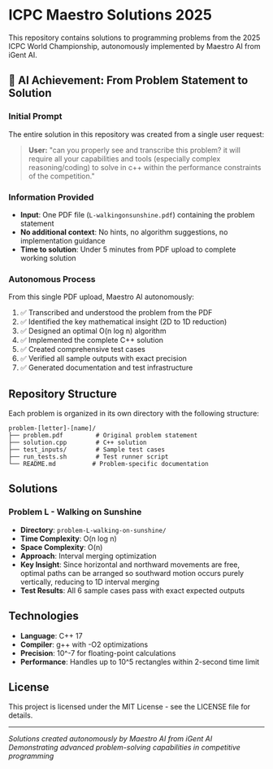 # ICPC Maestro Solutions 2025

This repository contains solutions to programming problems from the 2025 ICPC World Championship, autonomously implemented by Maestro AI from iGent AI.

## 🤖 AI Achievement: From Problem Statement to Solution

### Initial Prompt
The entire solution in this repository was created from a single user request:

> **User:** "can you properly see and transcribe this problem? it will require all your capabilities and tools (especially complex reasoning/coding) to solve in c++ within the performance constraints of the competition."

### Information Provided
- **Input**: One PDF file (`L-walkingonsunshine.pdf`) containing the problem statement
- **No additional context**: No hints, no algorithm suggestions, no implementation guidance
- **Time to solution**: Under 5 minutes from PDF upload to complete working solution

### Autonomous Process
From this single PDF upload, Maestro AI autonomously:
1. ✅ Transcribed and understood the problem from the PDF
2. ✅ Identified the key mathematical insight (2D to 1D reduction)
3. ✅ Designed an optimal O(n log n) algorithm
4. ✅ Implemented the complete C++ solution
5. ✅ Created comprehensive test cases
6. ✅ Verified all sample outputs with exact precision
7. ✅ Generated documentation and test infrastructure

## Repository Structure

Each problem is organized in its own directory with the following structure:
```
problem-[letter]-[name]/
├── problem.pdf         # Original problem statement
├── solution.cpp        # C++ solution
├── test_inputs/        # Sample test cases
├── run_tests.sh        # Test runner script
└── README.md          # Problem-specific documentation
```

## Solutions

### Problem L - Walking on Sunshine
- **Directory**: `problem-L-walking-on-sunshine/`
- **Time Complexity**: O(n log n)
- **Space Complexity**: O(n)
- **Approach**: Interval merging optimization
- **Key Insight**: Since horizontal and northward movements are free, optimal paths can be arranged so southward motion occurs purely vertically, reducing to 1D interval merging
- **Test Results**: All 6 sample cases pass with exact expected outputs

## Technologies
- **Language**: C++ 17
- **Compiler**: g++ with -O2 optimizations
- **Precision**: 10^-7 for floating-point calculations
- **Performance**: Handles up to 10^5 rectangles within 2-second time limit

## License
This project is licensed under the MIT License - see the LICENSE file for details.

---
*Solutions created autonomously by Maestro AI from iGent AI*  
*Demonstrating advanced problem-solving capabilities in competitive programming*